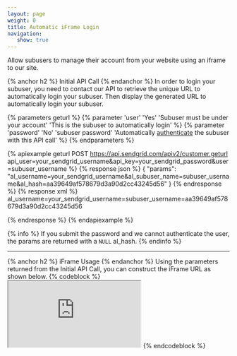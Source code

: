 ```yaml
---
layout: page
weight: 0
title: Automatic iFrame Login
navigation:
   show: true
---
```

Allow subusers to manage their account from your website using an iframe to our site. 

{% anchor h2 %}
Initial API Call 
{% endanchor %}
In order to login your subuser, you need to contact our API to retrieve the unique URL to automatically login your subuser. Then display the generated URL to automatically login your subuser.

{% parameters geturl %}
 {% parameter 'user' 'Yes' 'Subuser must be under your account' 'This is the subuser to automatically login' %}
 {% parameter 'password' 'No' 'subuser password' 'Automatically [authenticate]({{root_url}}/API_Reference/Customer_Subuser_API/authenticate_a_subuser.html) the subuser with this API call' %}
{% endparameters %}

{% apiexample geturl POST https://api.sendgrid.com/apiv2/customer.geturl api_user=your_sendgrid_username&api_key=your_sendgrid_password&user=subuser_username %}
  {% response json %}
{
  "params": "al_username=your_sendgrid_username&al_subuser_name=subuser_username&al_hash=aa39649af578679d3a90d2cc43245d56"
}
  {% endresponse %}
  {% response xml %}
<params>
   <params>al_username=your_sendgrid_username=subuser_username=aa39649af578679d3a90d2cc43245d56</params>
</params>

  {% endresponse %}
{% endapiexample %}

{% info %}
If you submit the password and we cannot authenticate the user, the params are returned with a <code>NULL</code> al_hash.
{% endinfo %}

* * * * *

{% anchor h2 %}
iFrame Usage 
{% endanchor %}
Using the parameters returned from the Initial API Call, you can construct the iFrame URL as shown below. {% codeblock %} <iframe src="https://sendgrid.com/account?al_username=your_username&amp;al_subuser_name=subuser_username&amp;al_hash=aa39649af578679d3a90d2cc43245d56"></iframe> {% endcodeblock %}
